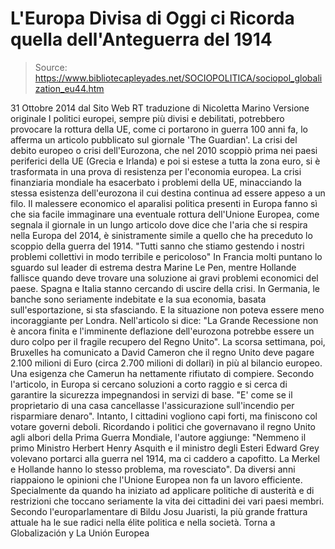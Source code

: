 # L'Europa Divisa di Oggi ci Ricorda quella dell'Anteguerra del 1914

> Source: https://www.bibliotecapleyades.net/SOCIOPOLITICA/sociopol_globalization_eu44.htm

31 Ottobre 2014
dal Sito Web RT
traduzione di Nicoletta Marino
Versione originale
I politici europei, sempre più divisi e debilitati,
potrebbero provocare la rottura della UE,
come ci portarono in guerra 100 anni fa,
lo afferma un articolo pubblicato sul giornale 'The Guardian'.
La crisi del debito europeo o crisi dell'Eurozona,
che nel 2010 scoppiò prima nei paesi periferici della UE (Grecia e Irlanda)
e poi si estese a tutta la zona euro,
si è trasformata in una prova di resistenza per l'economia europea.
La crisi finanziaria mondiale ha esacerbato i problemi della UE,
minacciando la stessa esistenza dell'eurozona
il cui destina continua ad essere appeso a un filo.
Il malessere economico el aparalisi politica presenti in Europa fanno sì che sia facile immaginare una eventuale rottura dell'Unione Europea, come segnala il giornale in un lungo articolo dove dice che l'aria che si respira nella Europa del 2014, è sinistramente simile a quello che ha preceduto lo scoppio della guerra del 1914.
"Tutti sanno che stiamo gestendo i nostri problemi collettivi in modo terribile e pericoloso"
In Francia molti puntano lo sguardo sul leader di estrema destra Marine Le Pen, mentre Hollande fallisce quando deve trovare una soluzione ai gravi problemi economici del paese.
Spagna e Italia stanno cercando di uscire della crisi. In Germania, le banche sono seriamente indebitate e la sua economia, basata sull'esportazione, si sta sfasciando.
E la situazione non poteva essere meno incoraggiante per Londra.
Nell'articolo si dice:
"La Grande Recessione non è ancora finita e l'imminente deflazione dell'eurozona potrebbe essere un duro colpo per il fragile recupero del Regno Unito".
La scorsa settimana, poi, Bruxelles ha comunicato a David Cameron che il regno Unito deve pagare 2.100 milioni di Euro (circa 2.700 milioni di dollari) in più al bilancio europeo. Una esigenza che Camerun ha nettamente rifiutato di compiere.
Secondo l'articolo, in Europa si cercano soluzioni a corto raggio e si cerca di garantire la sicurezza impegnandosi in servizi di base.
"E' come se il proprietario di una casa cancellasse l'assicurazione sull'incendio per risparmiare denaro".
Intanto, I cittadini vogliono capi forti, ma finiscono col votare governi deboli.
Ricordando i politici che governavano il regno Unito agli albori della Prima Guerra Mondiale, l'autore aggiunge:
"Nemmeno il primo Ministro Herbert Henry Asquith e il ministro degli Esteri Edward Grey volevano portarci alla guerra nel 1914, ma ci caddero a capofitto. La Merkel e Hollande hanno lo stesso problema, ma rovesciato".
Da diversi anni riappaiono le opinioni che l'Unione Europea non fa un lavoro efficiente.
Specialmente da quando ha iniziato ad applicare politiche di austerità e di restrizioni che toccano seriamente la vita dei cittadini dei vari paesi membri.
Secondo l'europarlamentare di Bildu Josu Juaristi, la più grande frattura attuale ha le sue radici nella élite politica e nella società.
Torna a Globalización y La Unión Europea
